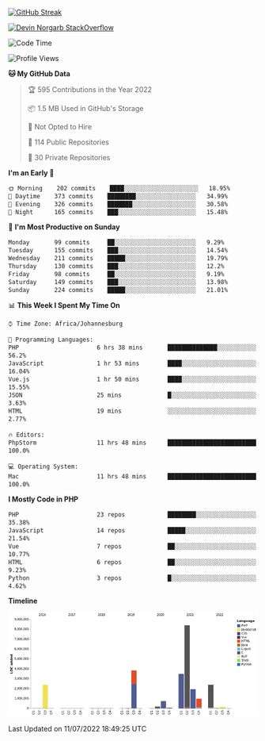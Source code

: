 
[![GitHub Streak](http://github-readme-streak-stats.herokuapp.com?user=DevinNorgarb&date_format=M%20j%5B%2C%20Y%5D)](https://git.io/streak-stats)


[![Devin Norgarb StackOverflow](https://github-readme-stackoverflow.vercel.app/?userID=4993755)](https://stackoverflow.com/users/4993755/devin-norgarb)

<!--START_SECTION:waka-->
![Code Time](http://img.shields.io/badge/Code%20Time-0%20secs-blue)

![Profile Views](http://img.shields.io/badge/Profile%20Views-3-blue)

**🐱 My GitHub Data** 

> 🏆 595 Contributions in the Year 2022
 > 
> 📦 1.5 MB Used in GitHub's Storage 
 > 
> 🚫 Not Opted to Hire
 > 
> 📜 114 Public Repositories 
 > 
> 🔑 30 Private Repositories  
 > 
**I'm an Early 🐤** 

```text
🌞 Morning    202 commits    ████░░░░░░░░░░░░░░░░░░░░░   18.95% 
🌆 Daytime    373 commits    ████████░░░░░░░░░░░░░░░░░   34.99% 
🌃 Evening    326 commits    ███████░░░░░░░░░░░░░░░░░░   30.58% 
🌙 Night      165 commits    ███░░░░░░░░░░░░░░░░░░░░░░   15.48%

```
📅 **I'm Most Productive on Sunday** 

```text
Monday       99 commits     ██░░░░░░░░░░░░░░░░░░░░░░░   9.29% 
Tuesday      155 commits    ███░░░░░░░░░░░░░░░░░░░░░░   14.54% 
Wednesday    211 commits    █████░░░░░░░░░░░░░░░░░░░░   19.79% 
Thursday     130 commits    ███░░░░░░░░░░░░░░░░░░░░░░   12.2% 
Friday       98 commits     ██░░░░░░░░░░░░░░░░░░░░░░░   9.19% 
Saturday     149 commits    ███░░░░░░░░░░░░░░░░░░░░░░   13.98% 
Sunday       224 commits    █████░░░░░░░░░░░░░░░░░░░░   21.01%

```


📊 **This Week I Spent My Time On** 

```text
⌚︎ Time Zone: Africa/Johannesburg

💬 Programming Languages: 
PHP                      6 hrs 38 mins       ██████████████░░░░░░░░░░░   56.2% 
JavaScript               1 hr 53 mins        ████░░░░░░░░░░░░░░░░░░░░░   16.04% 
Vue.js                   1 hr 50 mins        ████░░░░░░░░░░░░░░░░░░░░░   15.55% 
JSON                     25 mins             █░░░░░░░░░░░░░░░░░░░░░░░░   3.63% 
HTML                     19 mins             ░░░░░░░░░░░░░░░░░░░░░░░░░   2.77%

🔥 Editors: 
PhpStorm                 11 hrs 48 mins      █████████████████████████   100.0%

💻 Operating System: 
Mac                      11 hrs 48 mins      █████████████████████████   100.0%

```

**I Mostly Code in PHP** 

```text
PHP                      23 repos            ████████░░░░░░░░░░░░░░░░░   35.38% 
JavaScript               14 repos            █████░░░░░░░░░░░░░░░░░░░░   21.54% 
Vue                      7 repos             ██░░░░░░░░░░░░░░░░░░░░░░░   10.77% 
HTML                     6 repos             ██░░░░░░░░░░░░░░░░░░░░░░░   9.23% 
Python                   3 repos             █░░░░░░░░░░░░░░░░░░░░░░░░   4.62%

```


**Timeline**

![Chart not found](https://raw.githubusercontent.com/DevinNorgarb/DevinNorgarb/main/charts/bar_graph.png) 


 Last Updated on 11/07/2022 18:49:25 UTC
<!--END_SECTION:waka-->

